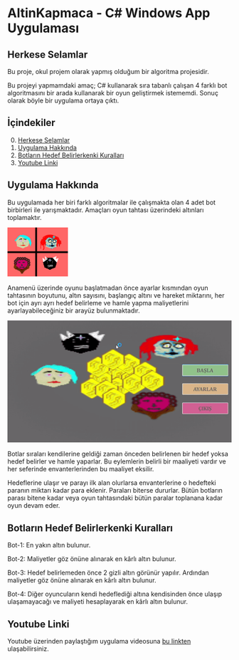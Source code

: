 # AltinKapmaca - C# Windows App Uygulaması

## Herkese Selamlar

Bu proje, okul projem olarak yapmış olduğum bir algoritma projesidir. 

Bu projeyi yapmamdaki amaç; C# kullanarak sıra tabanlı çalışan 4 farklı bot algoritmasını bir arada kullanarak bir oyun geliştirmek istememdi. Sonuç olarak böyle bir uygulama ortaya çıktı.

## İçindekiler

0. [Herkese Selamlar](#herkese-selamlar)
1. [Uygulama Hakkında](#uygulama-hakkında)
2. [Botların Hedef Belirlerkenki Kuralları](#botların-hedef-belirlerkenki-kuralları)
3. [Youtube Linki](#youtube-linki)

## Uygulama Hakkında

Bu uygulamada her biri farklı algoritmalar ile çalışmakta olan 4 adet bot birbirleri ile yarışmaktadır. Amaçları oyun tahtası üzerindeki altınları toplamaktır.

![](./examples/bots.png)

Anamenü üzerinde oyunu başlatmadan önce ayarlar kısmından oyun tahtasının boyutunu, altın sayısını, başlangıç altını ve hareket miktarını, her bot için ayrı ayrı hedef belirleme ve hamle yapma maliyetlerini ayarlayabileceğiniz bir arayüz bulunmaktadır. 

![](./examples/options.gif)

Botlar sıraları kendilerine geldiği zaman önceden belirlenen bir hedef yoksa hedef belirler ve hamle yaparlar. Bu eylemlerin belirli bir maaliyeti vardır ve her seferinde envanterlerinden bu maaliyet eksilir.

Hedeflerine ulaşır ve parayı ilk alan olurlarsa envanterlerine o hedefteki paranın miktarı kadar para eklenir. Paraları biterse dururlar. Bütün botların parası bitene kadar veya oyun tahtasındaki bütün paralar toplanana kadar oyun devam eder.

## Botların Hedef Belirlerkenki Kuralları

Bot-1: En yakın altın bulunur.

Bot-2: Maliyetler göz önüne alınarak en kârlı altın bulunur.

Bot-3: Hedef belirlemeden önce 2 gizli altın görünür yapılır. Ardından maliyetler göz önüne alınarak en kârlı altın bulunur.

Bot-4: Diğer oyuncuların kendi hedeflediği altına kendisinden önce ulaşıp ulaşamayacağı ve maliyeti hesaplayarak en kârlı altın bulunur.

## Youtube Linki

Youtube üzerinden paylaştığım uygulama videosuna [bu linkten](https://youtu.be/OdUufD1drgA) ulaşabilirsiniz.
